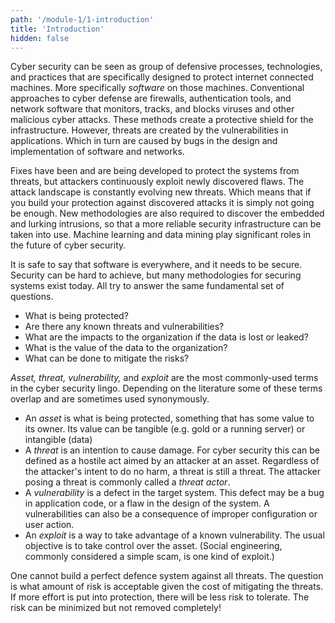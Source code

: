 ```yaml
---
path: '/module-1/1-introduction'
title: 'Introduction'
hidden: false
---
```

Cyber security can be seen as group of defensive processes, technologies, and
practices that are specifically designed to protect internet connected
machines. More specifically *software* on those machines. Conventional
approaches to cyber defense are  firewalls, authentication tools, and network
software that monitors, tracks, and blocks viruses and other malicious cyber
attacks. These methods create a protective shield for the infrastructure.
However, threats are created by the vulnerabilities in applications. Which in
turn are caused by bugs in the design and implementation of software and
networks.

Fixes have been and are being developed to protect the systems from threats,
but attackers continuously exploit newly discovered flaws. The attack landscape
is constantly evolving new threats. Which means that if you build your
protection against discovered attacks it is simply not going be enough. New
methodologies are also required to discover the embedded and lurking
intrusions, so that a more reliable security infrastructure can be taken into
use. Machine learning and data mining play significant roles in the future of
cyber security.

It is safe to say that software is everywhere, and it needs to be secure. Security can be hard to achieve, but many methodologies for securing systems exist today. All try to answer the same fundamental set of questions.

- What is being protected?
- Are there any known threats and vulnerabilities?
- What are the impacts to the organization if the data is lost or leaked?
- What is the value of the data to the organization?
- What can be done to mitigate the risks?

*Asset, threat, vulnerability,* and *exploit* are the most commonly-used terms in the cyber security lingo. Depending on the literature some of these terms overlap and are sometimes used synonymously.

- An *asset* is what is being protected, something that has some value to its owner. Its value can be tangible (e.g. gold or a running server) or intangible (data)
- A *threat* is an intention to cause damage. For cyber security this can be defined as a hostile act aimed by an attacker at an asset. Regardless of the attacker's intent to do no harm, a threat is still a threat. The attacker posing a threat is commonly called a *threat actor*.
- A *vulnerability* is a defect in the target system. This defect may be a bug in application code, or a flaw in the design of the system. A vulnerabilities can also be a consequence of improper configuration or user action.
- An *exploit* is a way to take advantage of a known vulnerability. The usual objective is to take control over the asset. (Social engineering, commonly considered a simple scam, is one kind of exploit.)

<text-box variant="emph" name = "The risk">

One cannot build a perfect defence system against all threats. The question is
what amount of risk is acceptable given the cost of mitigating the threats. If
more effort is put into protection, there will be less risk to tolerate. The
risk can be minimized but not removed completely!

</text-box>

<quiz id="f389792a-2821-5d32-8932-fc2cc11179b9"></quiz>
